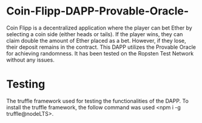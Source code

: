 # Coin-Flipp-DAPP-Provable-Oracle-
Coin Flipp is a decentralized application where the player can bet Ether by selecting a coin side (either heads or tails). If the player wins, they can claim double the amount of Ether placed as a bet. However, if they lose, their deposit remains in the contract.   This DAPP utilizes the Provable Oracle for achieving randomness. It has been tested on the Ropsten Test Network without any issues. 

# Testing
The truffle framework used for testing the functionalities of the DAPP. To install the truffle framework, the follow command was used <npm i -g truffle@nodeLTS>.
